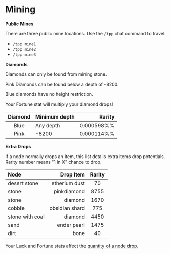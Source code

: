# Mining

**Public Mines**

There are three public mine locations. Use the `/tpp` chat command to travel:

  - `/tpp mine1`
  - `/tpp mine2`
  - `/tpp mine3`

**Diamonds**

Diamonds can only be found from mining stone.

Pink Diamonds can be found below a depth of -8200.

Blue diamonds have no height restriction.

Your Fortune stat will multiply your diamond drops!

| Diamond | Minimum depth | Rarity     |
|:-------:|:--------------|-----------:|
| Blue    |     Any depth | 0.000598%% |
| Pink    |         -8200 | 0.000114%% |


**Extra Drops**

If a node normally drops an item, this list details extra items drop potentials. Rarity number means "1 in X" chance to drop.

| Node               | Drop Item      | Rarity |
|:-------------------|---------------:|:------:|
| desert stone       | etherium dust  | 70     |
| stone              | pinkdiamond    | 8755   |
| stone              | diamond        | 1670   |
| cobble             | obsidian shard | 775    |
| stone with coal    | diamond        | 4450   |
| sand               | ender pearl    | 1475   |
| dirt               | bone           | 40     |

Your Luck and Fortune stats affect the [quantity of a node drop.](/pages/exp.html)

